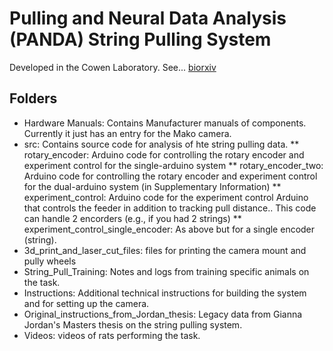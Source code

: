 # Pulling and Neural Data Analysis (PANDA) String Pulling System
Developed in the Cowen Laboratory.
See... [biorxiv](https://www.biorxiv.org/content/10.1101/2023.07.02.547431v1)

## Folders
* Hardware Manuals: Contains Manufacturer manuals of components. Currently it just has an entry for the Mako camera.
* src: Contains source code for analysis of hte string pulling data.
** rotary_encoder: Arduino code for controlling the rotary encoder and experiment control for the single-arduino system
** rotary_encoder_two: Arduino code for controlling the rotary encoder and experiment control for the dual-arduino system (in Supplementary Information)
** experiment_control: Arduino code for the experiment control Arduino that controls the feeder in addition to tracking pull distance.. This code can handle 2 encorders (e.g., if you had 2 strings)
** experiment_control_single_encoder: As above but for a single encoder (string).
* 3d_print_and_laser_cut_files: files for printing the camera mount and pully wheels
* String_Pull_Training: Notes and logs from training specific animals on the task.
* Instructions: Additional technical instructions for building the system and for setting up the camera.
* Original_instructions_from_Jordan_thesis: Legacy data from Gianna Jordan's Masters thesis on the string pulling system.
* Videos: videos of rats performing the task.
 
 

